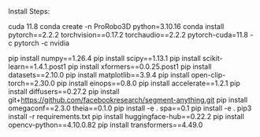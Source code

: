 Install Steps:

cuda 11.8
conda create -n ProRobo3D python=3.10.16
conda install pytorch==2.2.2 torchvision==0.17.2 torchaudio==2.2.2 pytorch-cuda=11.8 -c pytorch -c nvidia

pip install numpy==1.26.4
pip install scipy==1.13.1
pip install scikit-learn==1.4.1.post1
pip install xformers==0.0.25.post1
pip install datasets==2.10.0
pip install matplotlib==3.9.4
pip install open-clip-torch==2.30.0
pip install einops==0.8.0
pip install accelerate==1.2.1
pip install diffusers==0.27.2
pip install git+https://github.com/facebookresearch/segment-anything.git
pip install omegaconf==2.3.0
theia==0.1.0   pip install -e .
spa==0.1   pip install -e .   pip3 install -r requirements.txt
pip install huggingface-hub==0.22.2
pip install opencv-python==4.10.0.82
pip install transformers==4.49.0
 
